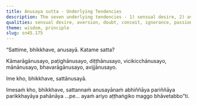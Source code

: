 ```yaml
---
title: Anusaya sutta - Underlying Tendencies
description: The seven underlying tendencies - 1) sensual desire, 2) aversion, 3) wrong view, 4) doubt, 5) conceit, 6) attachment to existence, and 7) ignorance - are described in brief. The Noble Eightfold Path is the way for direct knowledge, full understanding, complete exhaustion, and giving up of these tendencies.
qualities: sensual desire, aversion, doubt, conceit, ignorance, passion, wrong view, direct knowledge, complete comprehension, cultivation
theme: wisdom, principle
slug: sn45.175
---
```


“Sattime, bhikkhave, anusayā. Katame satta?

Kāmarāgānusayo,
paṭighānusayo,
diṭṭhānusayo,
vicikicchānusayo,
mānānusayo,
bhavarāgānusayo,
avijjānusayo.

Ime kho, bhikkhave, sattānusayā.

Imesaṁ kho, bhikkhave, sattannaṁ anusayānaṁ abhiññāya pariññāya parikkhayāya pahānāya …pe… ayaṁ ariyo aṭṭhaṅgiko maggo bhāvetabbo”ti.
